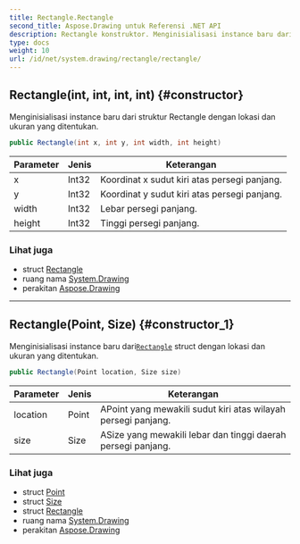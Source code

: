 ```yaml
---
title: Rectangle.Rectangle
second_title: Aspose.Drawing untuk Referensi .NET API
description: Rectangle konstruktor. Menginisialisasi instance baru dari struktur Rectangle dengan lokasi dan ukuran yang ditentukan.
type: docs
weight: 10
url: /id/net/system.drawing/rectangle/rectangle/
---
```

## Rectangle(int, int, int, int) {#constructor}

Menginisialisasi instance baru dari struktur Rectangle dengan lokasi dan ukuran yang ditentukan.

```csharp
public Rectangle(int x, int y, int width, int height)
```

| Parameter | Jenis | Keterangan |
| --- | --- | --- |
| x | Int32 | Koordinat x sudut kiri atas persegi panjang. |
| y | Int32 | Koordinat y sudut kiri atas persegi panjang. |
| width | Int32 | Lebar persegi panjang. |
| height | Int32 | Tinggi persegi panjang. |

### Lihat juga

* struct [Rectangle](../)
* ruang nama [System.Drawing](../../rectangle/)
* perakitan [Aspose.Drawing](../../../)

---

## Rectangle(Point, Size) {#constructor_1}

Menginisialisasi instance baru dari[`Rectangle`](../) struct dengan lokasi dan ukuran yang ditentukan.

```csharp
public Rectangle(Point location, Size size)
```

| Parameter | Jenis | Keterangan |
| --- | --- | --- |
| location | Point | APoint yang mewakili sudut kiri atas wilayah persegi panjang. |
| size | Size | ASize yang mewakili lebar dan tinggi daerah persegi panjang. |

### Lihat juga

* struct [Point](../../point/)
* struct [Size](../../size/)
* struct [Rectangle](../)
* ruang nama [System.Drawing](../../rectangle/)
* perakitan [Aspose.Drawing](../../../)


